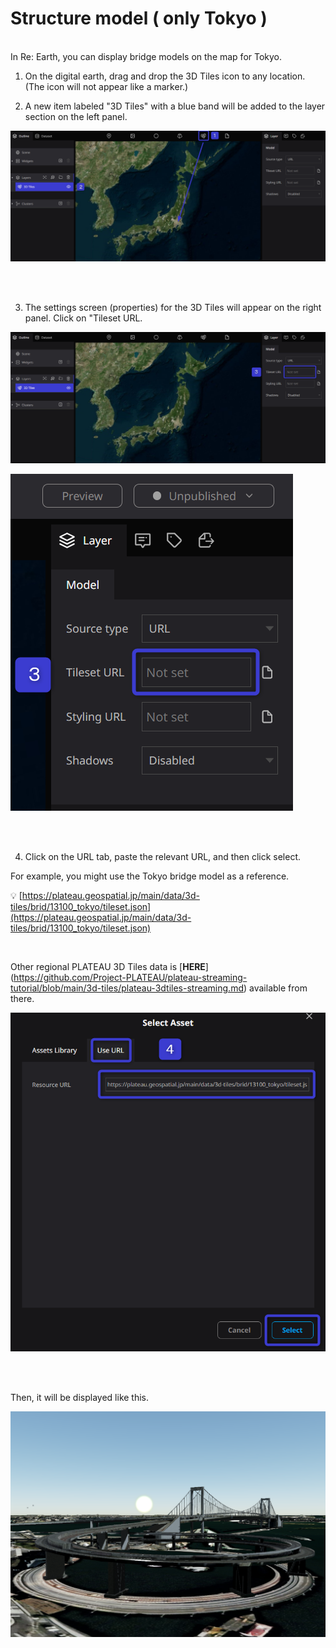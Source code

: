 # Structure model ( only Tokyo )

<br>
In Re: Earth, you can display bridge models on the map for Tokyo.

1. On the digital earth, drag and drop the 3D Tiles icon to any location.
   (The icon will not appear like a marker.)

2. A new item labeled "3D Tiles" with a blue band will be added to the layer section on the left panel.
   

![2024-06-23_11h43_27.png](Structure%20model%20(%20only%20Tokyo%20)%203c3537550f4f43818de3a58c03041683/2024-06-23_11h43_27.png)

<br>
<br>

3. The settings screen (properties) for the 3D Tiles will appear on the right panel. Click on "Tileset URL.
   
![2024-06-23_11h44_13.png](Structure%20model%20(%20only%20Tokyo%20)%203c3537550f4f43818de3a58c03041683/2024-06-23_11h44_13.png)

![2024-06-23_12h49_38.png](Structure%20model%20(%20only%20Tokyo%20)%203c3537550f4f43818de3a58c03041683/2024-06-23_12h49_38.png)

<br>
<br>

4. Click on the URL tab, paste the relevant URL, and then click select.

For example, you might use the Tokyo bridge model as a reference.


💡 [https://plateau.geospatial.jp/main/data/3d-tiles/brid/13100_tokyo/tileset.json](https://plateau.geospatial.jp/main/data/3d-tiles/brid/13100_tokyo/tileset.json)

<br>

Other regional PLATEAU 3D Tiles data is [**HERE**] (https://github.com/Project-PLATEAU/plateau-streaming-tutorial/blob/main/3d-tiles/plateau-3dtiles-streaming.md) available from there.

![2024-07-01_23h36_53.png](Structure%20model%20(%20only%20Tokyo%20)%203c3537550f4f43818de3a58c03041683/2024-07-01_23h36_53.png)

<br>
<br>

Then, it will be displayed like this.

![Untitled (2).png](Structure%20model%20(%20only%20Tokyo%20)%203c3537550f4f43818de3a58c03041683/Untitled_(2).png)
